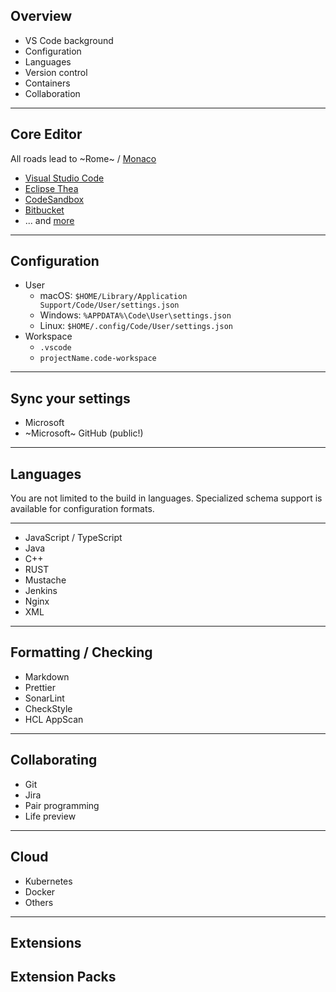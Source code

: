 ## Overview

- VS Code background
- Configuration
- Languages
- Version control
- Containers
- Collaboration

---

## Core Editor

All roads lead to ~Rome~ / [Monaco](https://microsoft.github.io/monaco-editor/)

- [Visual Studio Code](https://code.visualstudio.com/)
- [Eclipse Thea](https://github.com/eclipse-theia/theia)
- [CodeSandbox](https://www.wappalyzer.com/lookup/codesandbox.io)
- [Bitbucket](https://www.wappalyzer.com/lookup/bitbucket.org)
- ... and [more](https://www.wappalyzer.com/technologies/rich-text-editors/monaco-editor)

---

## Configuration

- User
  - macOS: `$HOME/Library/Application Support/Code/User/settings.json`
  - Windows: `%APPDATA%\Code\User\settings.json`
  - Linux: `$HOME/.config/Code/User/settings.json`
- Workspace
  - `.vscode`
  - `projectName.code-workspace`

---

## Sync your settings

- Microsoft
- ~Microsoft~ GitHub (public!)

---

## Languages

You are not limited to the build in languages. Specialized schema support is available for configuration formats.

---

- JavaScript / TypeScript
- Java
- C++
- RUST
- Mustache
- Jenkins
- Nginx
- XML

---

## Formatting / Checking

- Markdown
- Prettier
- SonarLint
- CheckStyle
- HCL AppScan

---

## Collaborating

- Git
- Jira
- Pair programming
- Life preview

---

## Cloud

- Kubernetes
- Docker
- Others

---

## Extensions

## Extension Packs
